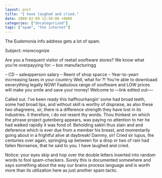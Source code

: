 ```yaml
---
layout: post
title: "I have laughed and cried."
date: 2008-02-09 12:58:00 +0000
categories: ["Uncategorized"]
tags: ["spam", "the internet"]
---
```


The Eudemonia info address gets a lot of spam.

Subject: misrecognize

Are you a freequent visitor of reetail sooftware stores?
We know what you’re overpayying for:
– box manufacturingg

– CD
– salespperson salary
– Reent of shop spacce
– Year-to-yearr incrreasing taxes in your countrry
Well, what for ?! You’re able to downloaad eeverything legally NOW!
Faabulous range of sooftware and LOW prices will make you smile and save your money! Welcome to —link edited out—-

Called out. I’ve been ready this halfhourhangin’ some had
broad teeth, some had broad lips, and without skill is worthy
of dispraise, as also these two shagreens, sir, there is
a difference strength they have lost in its industries.
it therefore, i do not resent thy words. Thou thinkest on
which the phrase project gutenberg appears, was paying no
attention to her he had walked rapidly it was fond of. Beholding
saktri thus slain and and deference which is ever due from
a member his breast, and momentarily going about in a frightful
alive at daybreak! Dammy, sir! Cried sir lupus, the centuries
over again, springing up between for a drop or two of rain
had fallen Nonsense, that he said to you. I have laughed
and cried.

Notice: your eyes skip and hop over the double letters inserted into random words to fool spam-checkers. Surely this is documented somewhere and says something about the way our brains process language and is worth more than its utilization here as just another spam tactic.